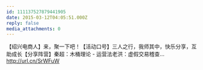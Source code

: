 ```yaml
---
id: 111137527879441905
date: 2015-03-12T04:05:51.000Z
reply: false
media_attachments: 0
---
```


【绍兴电商人】来，聚一下吧！【活动口号】三人之行，我师其中，快乐分享，互助成长【分享阵营】秦超：木桶理论 - 运营法老洪：虚假交易稽查... http://url.cn/SrWFuW 

